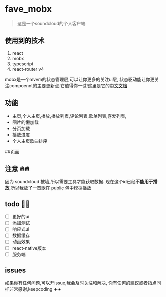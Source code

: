 # fave_mobx

> 这是一个soundcloud的个人客户端 
## 使用到的技术
1. react
2. mobx 
3. typescript
4. react-router v4

mobx是一个mvvm的状态管理层,可以让你更多的关注ui层,
状态驱动能让你更关注compoennt的主要更新点.它值得你一试!这里是它的[中文文档](http://cn.mobx.js.org/)

## 功能
 - 主页,个人主页,播放,播放列表,评论列表,歌单列表,喜爱列表,
 - 图片的懒加载
 - 分页加载
 - 播放进度
 - 个人主页歌曲排序


##页面


## 注意 🔥🔥
因为 soundcloud 被墙,所以需要工具才能获取数据.
现在这个id已经**不能用于播放**,所以我放了一首歌在 public 包中模拟播放

## todo 📇📇
- [ ] 更好的ui
- [ ] 添加测试
- [ ] 响应式ui
- [ ] 数据缓存
- [ ] 动画效果
- [ ] react-native版本
- [ ] 服务端

## issues

如果你有任何问题,可以开issue,我会及时关注和解决,
你有任何的建议或者指点同样非常感谢,keepcoding  ✈️✈️
